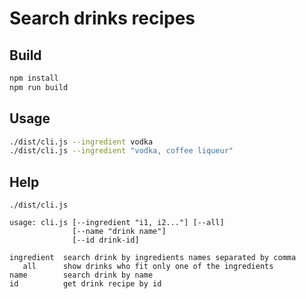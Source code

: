 # Search drinks recipes

## Build

```bash
npm install
npm run build
```

## Usage

```bash
./dist/cli.js --ingredient vodka
./dist/cli.js --ingredient "vodka, coffee liqueur"
```

## Help

```
./dist/cli.js

usage: cli.js [--ingredient "i1, i2..."] [--all]
              [--name "drink name"]
              [--id drink-id]

ingredient  search drink by ingredients names separated by comma
   all      show drinks who fit only one of the ingredients
name        search drink by name
id          get drink recipe by id
```